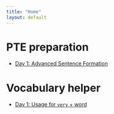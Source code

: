 ```yaml
---
title: "Home"
layout: default
---
```


# PTE preparation

- [Day 1: Advanced Sentence Formation](advancedSentenceFormation-summary.md)


# Vocabulary helper
- [Day 1: Usage for `very` + word](vocabulary1.md)
